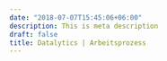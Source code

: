 ```yaml
---
date: "2018-07-07T15:45:06+06:00"
description: This is meta description
draft: false
title: Datalytics | Arbeitsprozess
---
```

